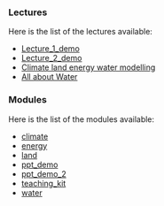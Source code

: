 ### Lectures 
Here is the list of the lectures available: 


- [Lecture_1_demo](http://127.0.0.1:4000/teaching_kit/presentations/Lecture_1_demo.html)
- [Lecture_2_demo](http://127.0.0.1:4000/teaching_kit/presentations/Lecture_2_demo.html)
- [Climate land energy water modelling](http://127.0.0.1:4000/teaching_kit/presentations/lecture_clews.html)
- [All about Water](http://127.0.0.1:4000/teaching_kit/presentations/lecture_water.html)


### Modules 
Here is the list of the modules available: 


- [climate](http://127.0.0.1:4000/teaching_kit/presentations/climate.html)
- [energy](http://127.0.0.1:4000/teaching_kit/presentations/energy.html)
- [land](http://127.0.0.1:4000/teaching_kit/presentations/land.html)
- [ppt_demo](http://127.0.0.1:4000/teaching_kit/presentations/ppt_demo.html)
- [ppt_demo_2](http://127.0.0.1:4000/teaching_kit/presentations/ppt_demo_2.html)
- [teaching_kit](http://127.0.0.1:4000/teaching_kit/presentations/teaching_kit.html)
- [water](http://127.0.0.1:4000/teaching_kit/presentations/water.html)